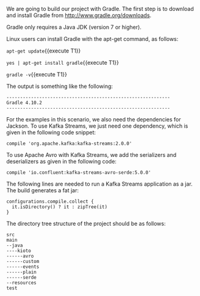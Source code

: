 
We are going to build our project with Gradle. The first step is to download and install Gradle from http://www.gradle.org/downloads.

Gradle only requires a Java JDK (version 7 or higher).

Linux users can install Gradle with the apt-get command, as follows:

`apt-get update`{{execute T1}} 
 
`yes | apt-get install gradle`{{execute T1}} 

`gradle -v`{{execute T1}} 

The output is something like the following:

```
------------------------------------------------------------
Gradle 4.10.2
------------------------------------------------------------
```


For the examples in this scenario, we also need the dependencies for Jackson. To use Kafka Streams, we just need one dependency, which is given in the following code snippet:

```
compile 'org.apache.kafka:kafka-streams:2.0.0'
```

To use Apache Avro with Kafka Streams, we add the serializers and deserializers as given in the following code:

```
compile 'io.confluent:kafka-streams-avro-serde:5.0.0'
```

The following lines are needed to run a Kafka Streams application as a jar. The build generates a fat jar:

```
configurations.compile.collect {
  it.isDirectory() ? it : zipTree(it)
}
```

The directory tree structure of the project should be as follows:

```
src
main
--java
----kioto
------avro
------custom
------events
------plain
------serde
--resources
test
```

